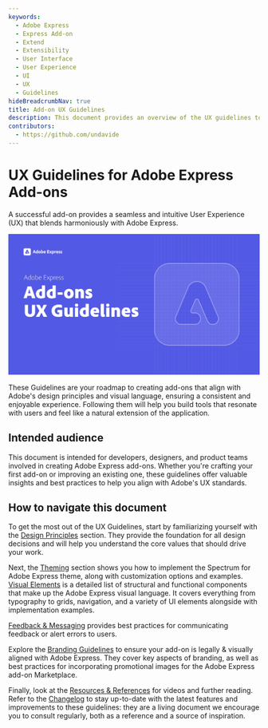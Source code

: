 ```yaml
---
keywords:
  - Adobe Express
  - Express Add-on 
  - Extend
  - Extensibility
  - User Interface
  - User Experience
  - UI
  - UX
  - Guidelines
hideBreadcrumbNav: true
title: Add-on UX Guidelines
description: This document provides an overview of the UX guidelines to follow when designing your Adobe Express add-on.
contributors:
  - https://github.com/undavide
---
```


# UX Guidelines for Adobe Express Add-ons

A successful add-on provides a seamless and intuitive User Experience (UX) that blends harmoniously with Adobe Express.

![](./img/introduction_cover.png)

These Guidelines are your roadmap to creating add-ons that align with Adobe's design principles and visual language, ensuring a consistent and enjoyable experience. Following them will help you build tools that resonate with users and feel like a natural extension of the application.

## Intended audience

This document is intended for developers, designers, and product teams involved in creating Adobe Express add-ons. Whether you're crafting your first add-on or improving an existing one, these guidelines offer valuable insights and best practices to help you align with Adobe's UX standards.

## How to navigate this document

To get the most out of the UX Guidelines, start by familiarizing yourself with the [Design Principles](design-principles.md) section. They provide the foundation for all design decisions and will help you understand the core values that should drive your work.

Next, the [Theming](theming.md) section shows you how to implement the Spectrum for Adobe Express theme, along with customization options and examples. [Visual Elements](./visual-elements.md) is a detailed list of structural and functional components that make up the Adobe Express visual language. It covers everything from typography to grids, navigation, and a variety of UI elements alongside with implementation examples.

[Feedback & Messaging](feedback-and-messaging.md) provides best practices for communicating feedback or alert errors to users.

Explore the [Branding Guidelines](branding-guidelines.md) to ensure your add-on is legally & visually aligned with Adobe Express. They cover key aspects of branding, as well as best practices for incorporating promotional images for the Adobe Express add-on Marketplace.

Finally, look at the [Resources & References](./resources-and-references.md) for videos and further reading. Refer to the [Changelog](./ux-guidelines-changelog.md) to stay up-to-date with the latest features and improvements to these guidelines: they are a living document we encourage you to consult regularly, both as a reference and a source of inspiration.
